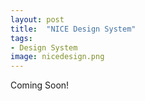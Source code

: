 ```yaml
---
layout: post
title:  "NICE Design System"
tags: 
- Design System
image: nicedesign.png
---
```


Coming Soon!
